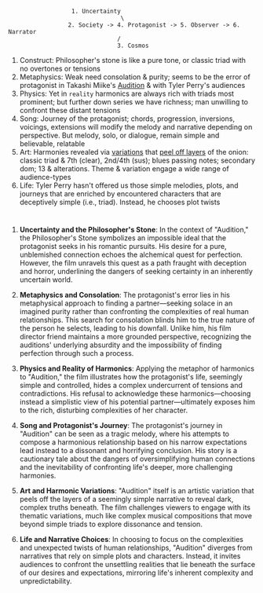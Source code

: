                      1. Uncertainty
                                    \
                     2. Society -> 4. Protagonist -> 5. Observer -> 6. Narrator
                                   /
                                   3. Cosmos

1. Construct: Philosopher's stone is like a pure tone, or classic triad with no overtones or tensions
2. Metaphysics: Weak need consolation & purity; seems to be the error of protagonist in Takashi Miike's [Audition](https://www.youtube.com/watch?v=WkjjL1XXJIM) & with Tyler Perry's audiences
3. Physics: Yet in `reality` harmonics are always rich with triads most prominent; but further down series we have richness; man unwilling to confront these distant tensions 
4. Song: Journey of the protagonist; chords, progression, inversions, voicings, extensions will modify the melody and narrative depending on perspective. But melody, solo, or dialogue, remain simple and believable, relatable
5. Art: Harmonies revealed via [variations](https://www.youtube.com/watch?v=CgyySoNMOAE&t=8s) that [peel off layers](https://www.youtube.com/watch?v=WkjjL1XXJIM) of the onion: classic triad & 7th (clear), 2nd/4th (sus); blues passing notes; secondary dom; 13 & alterations. Theme & variation engage a wide range of audience-types
6. Life: Tyler Perry hasn't offered us those simple melodies, plots, and journeys that are enriched by encountered characters that are deceptively simple (i.e., triad). Instead, he chooses plot twists

# 

1. **Uncertainty and the Philosopher's Stone**: In the context of "Audition," the Philosopher's Stone symbolizes an impossible ideal that the protagonist seeks in his romantic pursuits. His desire for a pure, unblemished connection echoes the alchemical quest for perfection. However, the film unravels this quest as a path fraught with deception and horror, underlining the dangers of seeking certainty in an inherently uncertain world.

2. **Metaphysics and Consolation**: The protagonist's error lies in his metaphysical approach to finding a partner—seeking solace in an imagined purity rather than confronting the complexities of real human relationships. This search for consolation blinds him to the true nature of the person he selects, leading to his downfall. Unlike him, his film director friend maintains a more grounded perspective, recognizing the auditions' underlying absurdity and the impossibility of finding perfection through such a process.

3. **Physics and Reality of Harmonics**: Applying the metaphor of harmonics to "Audition," the film illustrates how the protagonist's life, seemingly simple and controlled, hides a complex undercurrent of tensions and contradictions. His refusal to acknowledge these harmonics—choosing instead a simplistic view of his potential partner—ultimately exposes him to the rich, disturbing complexities of her character.

4. **Song and Protagonist's Journey**: The protagonist's journey in "Audition" can be seen as a tragic melody, where his attempts to compose a harmonious relationship based on his narrow expectations lead instead to a dissonant and horrifying conclusion. His story is a cautionary tale about the dangers of oversimplifying human connections and the inevitability of confronting life's deeper, more challenging harmonies.

5. **Art and Harmonic Variations**: "Audition" itself is an artistic variation that peels off the layers of a seemingly simple narrative to reveal dark, complex truths beneath. The film challenges viewers to engage with its thematic variations, much like complex musical compositions that move beyond simple triads to explore dissonance and tension.

6. **Life and Narrative Choices**: In choosing to focus on the complexities and unexpected twists of human relationships, "Audition" diverges from narratives that rely on simple plots and characters. Instead, it invites audiences to confront the unsettling realities that lie beneath the surface of our desires and expectations, mirroring life's inherent complexity and unpredictability.
